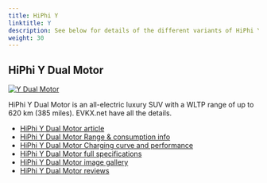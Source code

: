 ```yaml
---
title: HiPhi Y
linktitle: Y
description: See below for details of the different variants of HiPhi Y
weight: 30
---
```

## HiPhi Y Dual Motor

[![Y Dual Motor](https://media.evkx.net/multimedia/models/hiphi/y/y_dual_motor/main_1_st.jpg)](/models/hiphi/y/y_dual_motor/)

HiPhi Y Dual Motor is an all-electric luxury SUV with a WLTP range of up to 620 km (385 miles). EVKX.net have all the details. 

- [HiPhi Y Dual Motor article](/models/hiphi/y/y_dual_motor/)
- [HiPhi Y Dual Motor Range & consumption info](/models/hiphi/y/y_dual_motor//rangeandconsumption)
- [HiPhi Y Dual Motor Charging curve and performance](/models/hiphi/y/y_dual_motor//chargingcurve)
- [HiPhi Y Dual Motor full specifications](/models/hiphi/y/y_dual_motor//specifications)
- [HiPhi Y Dual Motor image gallery](/models/hiphi/y/y_dual_motor//gallery)
- [HiPhi Y Dual Motor reviews](/models/hiphi/y/y_dual_motor//reviews)

